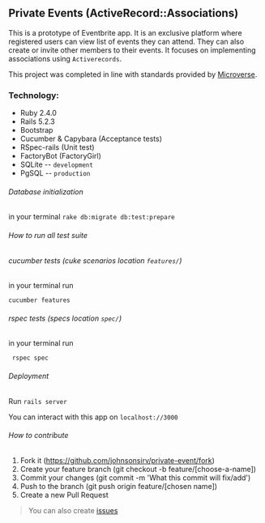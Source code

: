 ## Private Events (ActiveRecord::Associations)

This is a prototype of Eventbrite app. It is an exclusive platform where registered users can view list of events they can attend. They can also create or invite other members to their events.
It focuses on implementing associations using ```Activerecords```.

This project was completed in line with standards provided by [Microverse](https://www.microverse.org/ "The Global School for Remote Software Developers!").


### Technology:

* Ruby 2.4.0
* Rails 5.2.3
* Bootstrap
* Cucumber & Capybara (Acceptance tests)
* RSpec-rails (Unit test)
* FactoryBot (FactoryGirl)
* SQLite -- ``development``
* PgSQL -- ``production``


###### Database initialization
in your terminal ```rake db:migrate db:test:prepare```

###### How to run all test suite

###### cucumber tests (cuke scenarios location ``features/``)

in your terminal run 

```cucumber features```

###### rspec tests (specs location ``spec/``)

in your terminal run 

``` rspec spec```

###### Deployment

Run ```rails server```

You can interact with this app on ```localhost://3000```

###### How to contribute
1. Fork it (https://github.com/johnsonsirv/private-event/fork)
2. Create your feature branch (git checkout -b feature/[choose-a-name])
3. Commit your changes (git commit -m 'What this commit will fix/add')
4. Push to the branch (git push origin feature/[chosen name])
5. Create a new Pull Request
> You can also create [issues](https://github.com/johnsonsirv/private-event/issues)

